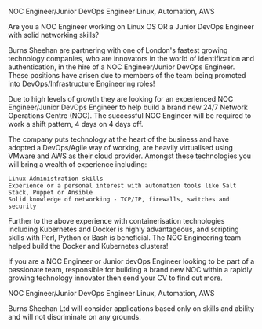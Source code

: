 

NOC Engineer/Junior DevOps Engineer Linux, Automation, AWS

Are you a NOC Engineer working on Linux OS OR a Junior DevOps Engineer with solid networking skills?

Burns Sheehan are partnering with one of London's fastest growing technology companies, who are innovators in the world of identification and authentication, in the hire of a NOC Engineer/Junior DevOps Engineer. These positions have arisen due to members of the team being promoted into DevOps/Infrastructure Engineering roles!

Due to high levels of growth they are looking for an experienced NOC Engineer/Junior DevOps Engineer to help build a brand new 24/7 Network Operations Centre (NOC). The successful NOC Engineer will be required to work a shift pattern, 4 days on 4 days off.

The company puts technology at the heart of the business and have adopted a DevOps/Agile way of working, are heavily virtualised using VMware and AWS as their cloud provider. Amongst these technologies you will bring a wealth of experience including:

    Linux Administration skills
    Experience or a personal interest with automation tools like Salt Stack, Puppet or Ansible
    Solid knowledge of networking - TCP/IP, firewalls, switches and security

Further to the above experience with containerisation technologies including Kubernetes and Docker is highly advantageous, and scripting skills with Perl, Python or Bash is beneficial. The NOC Engineering team helped build the Docker and Kubernetes clusters!

If you are a NOC Engineer or Junior devOps Engineer looking to be part of a passionate team, responsible for building a brand new NOC within a rapidly growing technology innovator then send your CV to find out more.

NOC Engineer/Junior DevOps Engineer Linux, Automation, AWS

Burns Sheehan Ltd will consider applications based only on skills and ability and will not discriminate on any grounds.
